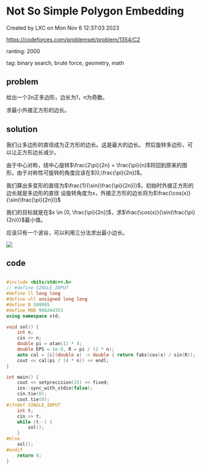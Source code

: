 # Not So Simple Polygon Embedding

Created by LXC on Mon Nov  6 12:37:03 2023

https://codeforces.com/problemset/problem/1354/C2

ranting: 2000

tag: binary search, brute force, geometry, math

## problem

给出一个2n正多边形，边长为1，n为奇数。

求最小外接正方形的边长。

## solution


我们让多边形的直径成为正方形的边长。这是最大的边长。
然后旋转多边形，可以让正方形边长减少。

由于中心对称，绕中心旋转$\frac{2\pi}{2n} = \frac{\pi}{n}$将回到原来的图形。由于对称性可旋转的角度应该在$[0,\frac{\pi}{2n}]$。


我们算出多变形的直径为$\frac{1}{\sin(\frac{\pi}{2n})}$，初始时外接正方形的边长就是多边形的直径
设旋转角度为x，外接正方形的边长将为$\frac{\cos(x)}{\sin(\frac{\pi}{2n})}$

我们的目标就是在$x \in [0, \frac{\pi}{2n}]$，求$\frac{\cos(x)}{\sin(\frac{\pi}{2n})}$最小值。

应该只有一个波谷，可以利用三分法求出最小边长。

![](https://espresso.codeforces.com/682175afc06142320ca750815acea09f8340d583.png)

## code

``` cpp

#include <bits/stdc++.h>
// #define SINGLE_INPUT
#define ll long long
#define ull unsigned long long
#define N 500005
#define MOD 998244353
using namespace std;

void sol() {
    int n;
    cin >> n;
    double pi = atan(1) * 4;
    double EPS = 1e-9, R = pi / (2 * n);
    auto cal = [&](double x) -> double { return fabs(cos(x) / sin(R)); };
    cout << cal(pi / (4 * n)) << endl;
}

int main() {
    cout << setprecision(15) << fixed;
    ios::sync_with_stdio(false);
    cin.tie(0);
    cout.tie(0);
#ifndef SINGLE_INPUT
    int t;
    cin >> t;
    while (t--) {
        sol();
    }
#else
    sol();
#endif
    return 0;
}

```
